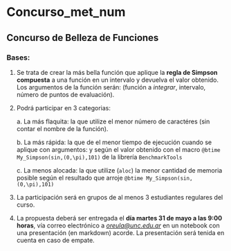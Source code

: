 # Concurso_met_num

## Concurso de Belleza de Funciones


### Bases:

1. Se trata de crear la más bella función que aplique la **regla de Simpson compuesta** a una función en un intervalo y devuelva el valor obtenido. Los argumentos de la función serán: (función a *integrar*, intervalo, número de puntos de evaluación).

2. Podrá participar en 3 categorias:

    a. La más flaquita: la que utilize el menor número de caractéres (sin contar el nombre de la función).
    
    b. La más rápida: la que de el menor tiempo de ejecución cuando se aplique con argumentos:  y según el valor obtenido con el macro `@btime My_Simpson(sin,(0,\pi),101)` de la librería `BenchmarkTools`
    
    c. La menos alocada: la que utilize (`aloc`) la menor cantidad de memoria posible según el resultado que arroje `@btime My_Simpson(sin,(0,\pi),101)`
    
3. La participación será en grupos de al menos 3 estudiantes regulares del curso.

4. La propuesta deberá ser entregada el **día martes 31 de mayo a las 9:00 horas**, vía correo electrónico a *oreula@unc.edu.ar* en un notebook con una presentación (en markdown) acorde. La presentación será tenida en cuenta en caso de empate.